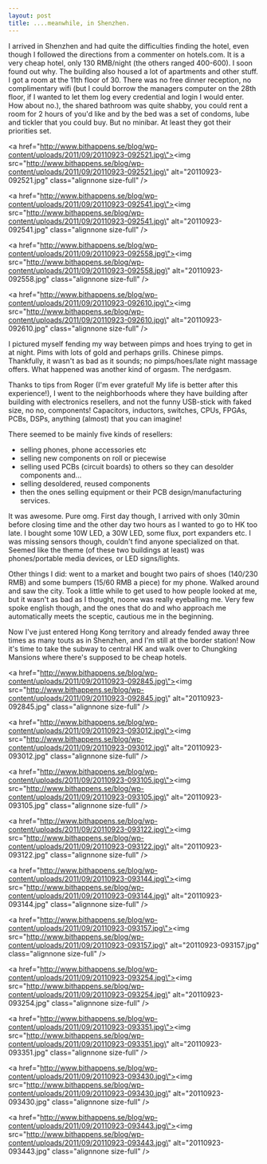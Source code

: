 ```yaml
---
layout: post
title: ....meanwhile, in Shenzhen.
---
```


I arrived in Shenzhen and had quite the difficulties finding the hotel, even though I followed the directions from a commenter on hotels.com. It is a very cheap hotel, only 130 RMB/night (the others ranged 400-600). I soon found out why. The building also housed a lot of apartments and other stuff. I got a room at the 11th floor of 30. There was no free dinner reception, no complimentary wifi (but I could borrow the managers computer on the 28th floor, if I wanted to let them log every credential and login I would enter. How about no.), the shared bathroom was quite shabby, you could rent a room for 2 hours of you\'d like and by the bed was a set of condoms, lube and tickler that you could buy. But no minibar. At least they got their priorities set.



<a href=\"http://www.bithappens.se/blog/wp-content/uploads/2011/09/20110923-092521.jpg\"><img src=\"http://www.bithappens.se/blog/wp-content/uploads/2011/09/20110923-092521.jpg\" alt=\"20110923-092521.jpg\" class=\"alignnone size-full\" /></a>

<a href=\"http://www.bithappens.se/blog/wp-content/uploads/2011/09/20110923-092541.jpg\"><img src=\"http://www.bithappens.se/blog/wp-content/uploads/2011/09/20110923-092541.jpg\" alt=\"20110923-092541.jpg\" class=\"alignnone size-full\" /></a>

<a href=\"http://www.bithappens.se/blog/wp-content/uploads/2011/09/20110923-092558.jpg\"><img src=\"http://www.bithappens.se/blog/wp-content/uploads/2011/09/20110923-092558.jpg\" alt=\"20110923-092558.jpg\" class=\"alignnone size-full\" /></a>

<a href=\"http://www.bithappens.se/blog/wp-content/uploads/2011/09/20110923-092610.jpg\"><img src=\"http://www.bithappens.se/blog/wp-content/uploads/2011/09/20110923-092610.jpg\" alt=\"20110923-092610.jpg\" class=\"alignnone size-full\" /></a>


I pictured myself fending my way between pimps and hoes trying to get in at night. Pims with lots of gold and perhaps grills. Chinese pimps. Thankfully, it wasn\'t as bad as it sounds; no pimps/hoes/late night massage offers. What happened was another kind of orgasm.
The nerdgasm.


Thanks to tips from Roger (I\'m ever grateful! My life is better after this experience!), I went to the neighborhoods where they have building after building with electronics resellers, and not the funny USB-stick with faked size, no no, components! Capacitors, inductors, switches, CPUs, FPGAs, PCBs, DSPs, anything (almost) that you can imagine!

There seemed to be mainly five kinds of resellers:
* selling phones, phone accessories etc
* selling new components on roll or piecewise
* selling used PCBs (circuit boards) to others so they can desolder components and...
* selling desoldered, reused components
* then the ones selling equipment or their PCB design/manufacturing services.

It was awesome. Pure omg. First day though, I arrived with only 30min before closing time and the other day two hours as I wanted to go to HK too late. I bought some 10W LED, a 30W LED, some flux, port expanders etc. I was missing sensors though, couldn\'t find anyone specialized on that. Seemed like the theme (of these two buildings at least) was phones/portable media devices, or LED signs/lights.



Other things I did: went to a market and bought two pairs of shoes (140/230 RMB) and some bumpers (15/60 RMB a piece) for my phone. Walked around and saw the city. Took a little while to get used to how people looked at me, but it wasn\'t as bad as I thought, noone was really eyeballing me. Very few spoke english though, and the ones that do and who approach me automatically meets the sceptic, cautious me in the beginning.

Now I\'ve just entered Hong Kong territory and already fended away three times as many touts as in Shenzhen, and I\'m still at the border station! Now it\'s time to take the subway to central HK and walk over to Chungking Mansions where there\'s supposed to be cheap hotels.

<a href=\"http://www.bithappens.se/blog/wp-content/uploads/2011/09/20110923-092845.jpg\"><img src=\"http://www.bithappens.se/blog/wp-content/uploads/2011/09/20110923-092845.jpg\" alt=\"20110923-092845.jpg\" class=\"alignnone size-full\" /></a>

<a href=\"http://www.bithappens.se/blog/wp-content/uploads/2011/09/20110923-093012.jpg\"><img src=\"http://www.bithappens.se/blog/wp-content/uploads/2011/09/20110923-093012.jpg\" alt=\"20110923-093012.jpg\" class=\"alignnone size-full\" /></a>

<a href=\"http://www.bithappens.se/blog/wp-content/uploads/2011/09/20110923-093105.jpg\"><img src=\"http://www.bithappens.se/blog/wp-content/uploads/2011/09/20110923-093105.jpg\" alt=\"20110923-093105.jpg\" class=\"alignnone size-full\" /></a>

<a href=\"http://www.bithappens.se/blog/wp-content/uploads/2011/09/20110923-093122.jpg\"><img src=\"http://www.bithappens.se/blog/wp-content/uploads/2011/09/20110923-093122.jpg\" alt=\"20110923-093122.jpg\" class=\"alignnone size-full\" /></a>

<a href=\"http://www.bithappens.se/blog/wp-content/uploads/2011/09/20110923-093144.jpg\"><img src=\"http://www.bithappens.se/blog/wp-content/uploads/2011/09/20110923-093144.jpg\" alt=\"20110923-093144.jpg\" class=\"alignnone size-full\" /></a>

<a href=\"http://www.bithappens.se/blog/wp-content/uploads/2011/09/20110923-093157.jpg\"><img src=\"http://www.bithappens.se/blog/wp-content/uploads/2011/09/20110923-093157.jpg\" alt=\"20110923-093157.jpg\" class=\"alignnone size-full\" /></a>

<a href=\"http://www.bithappens.se/blog/wp-content/uploads/2011/09/20110923-093254.jpg\"><img src=\"http://www.bithappens.se/blog/wp-content/uploads/2011/09/20110923-093254.jpg\" alt=\"20110923-093254.jpg\" class=\"alignnone size-full\" /></a>

<a href=\"http://www.bithappens.se/blog/wp-content/uploads/2011/09/20110923-093351.jpg\"><img src=\"http://www.bithappens.se/blog/wp-content/uploads/2011/09/20110923-093351.jpg\" alt=\"20110923-093351.jpg\" class=\"alignnone size-full\" /></a>

<a href=\"http://www.bithappens.se/blog/wp-content/uploads/2011/09/20110923-093430.jpg\"><img src=\"http://www.bithappens.se/blog/wp-content/uploads/2011/09/20110923-093430.jpg\" alt=\"20110923-093430.jpg\" class=\"alignnone size-full\" /></a>

<a href=\"http://www.bithappens.se/blog/wp-content/uploads/2011/09/20110923-093443.jpg\"><img src=\"http://www.bithappens.se/blog/wp-content/uploads/2011/09/20110923-093443.jpg\" alt=\"20110923-093443.jpg\" class=\"alignnone size-full\" /></a>